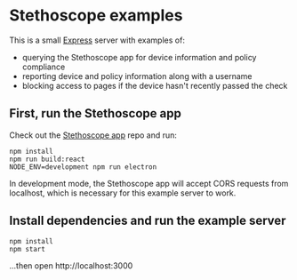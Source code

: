 # Stethoscope examples

This is a small [Express](https://expressjs.com/) server with examples of:

* querying the Stethoscope app for device information and policy compliance
* reporting device and policy information along with a username
* blocking access to pages if the device hasn't recently passed the check

## First, run the Stethoscope app

Check out the [Stethoscope app](https://github.com/Netflix-Skunkworks/stethoscope-app) repo and run:

    npm install
    npm run build:react
    NODE_ENV=development npm run electron

In development mode, the Stethoscope app will accept CORS requests from localhost, which is necessary for this example server to work.

## Install dependencies and run the example server

    npm install
    npm start

...then open http://localhost:3000

